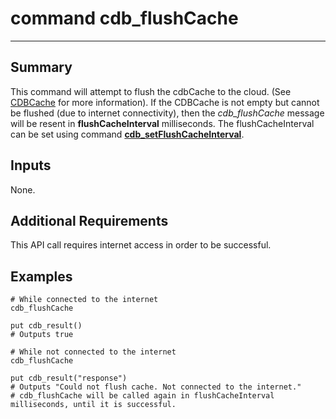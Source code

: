 # command cdb_flushCache
---

## Summary
This command will attempt to flush the cdbCache to the cloud. (See [CDBCache](CDBCache.md) for more information). If the CDBCache is not empty but cannot be flushed (due to internet connectivity), then the *cdb_flushCache* message will be resent in **flushCacheInterval** milliseconds. The flushCacheInterval can be set using command [**cdb_setFlushCacheInterval**](SetFlushCacheInterval.md).

## Inputs
None.

## Additional Requirements
This API call requires internet access in order to be successful.

## Examples
```livecodeserver
# While connected to the internet
cdb_flushCache

put cdb_result()
# Outputs true
``` 
```livecodeserver
# While not connected to the internet
cdb_flushCache

put cdb_result("response")
# Outputs "Could not flush cache. Not connected to the internet."
# cdb_flushCache will be called again in flushCacheInterval milliseconds, until it is successful.
``` 